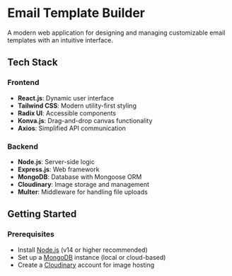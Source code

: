 # Email Template Builder

A modern web application for designing and managing customizable email templates with an intuitive interface.

## Tech Stack

### Frontend

- **React.js**: Dynamic user interface
- **Tailwind CSS**: Modern utility-first styling
- **Radix UI**: Accessible components
- **Konva.js**: Drag-and-drop canvas functionality
- **Axios**: Simplified API communication

### Backend

- **Node.js**: Server-side logic
- **Express.js**: Web framework
- **MongoDB**: Database with Mongoose ORM
- **Cloudinary**: Image storage and management
- **Multer**: Middleware for handling file uploads

## Getting Started

### Prerequisites

- Install [Node.js](https://nodejs.org/) (v14 or higher recommended)
- Set up a [MongoDB](https://www.mongodb.com/) instance (local or cloud-based)
- Create a [Cloudinary](https://cloudinary.com/) account for image hosting
